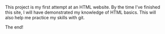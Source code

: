 This project is my first attempt at an HTML website. By the time I've finished this site, I will have demonstrated my knowledge of HTML basics. This will also help me practice my skills with git.

The end!
